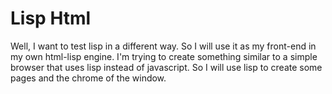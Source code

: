 # Lisp Html

Well, I want to test lisp in a different way. So I will use it as my front-end in my own html-lisp engine. I'm trying to create something similar to a simple browser that uses lisp instead of javascript. So I will use lisp to create some pages and the chrome of the window.
